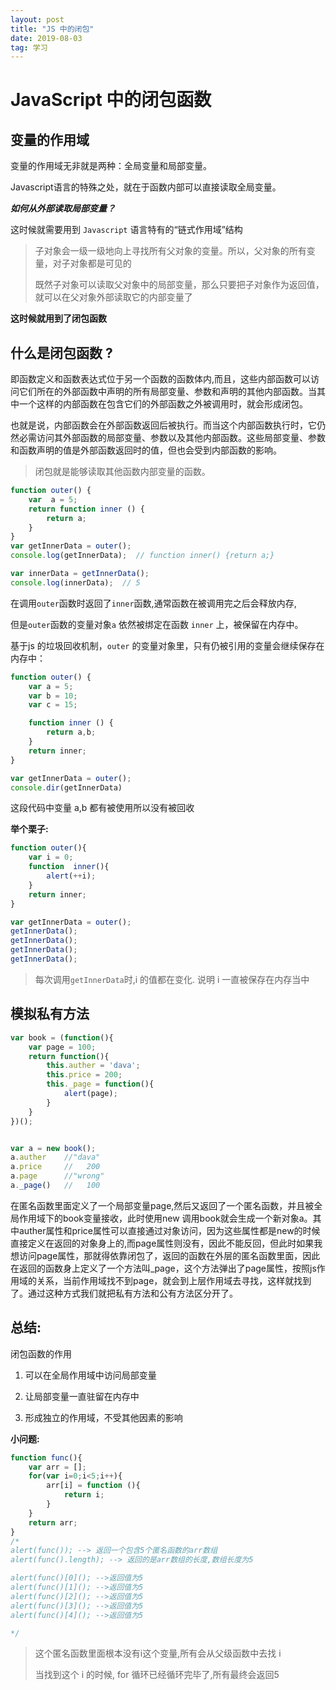 ```yaml
---
layout: post
title: "JS 中的闭包"
date: 2019-08-03
tag: 学习
---
```




# JavaScript 中的闭包函数



## 变量的作用域

变量的作用域无非就是两种：全局变量和局部变量。

Javascript语言的特殊之处，就在于函数内部可以直接读取全局变量。



***如何从外部读取局部变量？***

这时候就需要用到 `Javascript` 语言特有的“链式作用域”结构

> 子对象会一级一级地向上寻找所有父对象的变量。所以，父对象的所有变量，对子对象都是可见的
>
> 既然子对象可以读取父对象中的局部变量，那么只要把子对象作为返回值，就可以在父对象外部读取它的内部变量了

**这时候就用到了闭包函数**



## 什么是闭包函数 ?

即函数定义和函数表达式位于另一个函数的函数体内,而且，这些内部函数可以访问它们所在的外部函数中声明的所有局部变量、参数和声明的其他内部函数。当其中一个这样的内部函数在包含它们的外部函数之外被调用时，就会形成闭包。

也就是说，内部函数会在外部函数返回后被执行。而当这个内部函数执行时，它仍然必需访问其外部函数的局部变量、参数以及其他内部函数。这些局部变量、参数和函数声明的值是外部函数返回时的值，但也会受到内部函数的影响。

> 闭包就是能够读取其他函数内部变量的函数。



```javascript
function outer() {
    var  a = 5;
    return function inner () {
        return a;
    }
}
var getInnerData = outer();
console.log(getInnerData);  // function inner() {return a;}

var innerData = getInnerData(); 
console.log(innerData);  // 5
```

在调用`outer`函数时返回了`inner`函数,通常函数在被调用完之后会释放内存,

但是`outer`函数的变量对象`a` 依然被绑定在函数 `inner` 上，被保留在内存中。

基于js 的垃圾回收机制，`outer` 的变量对象里，只有仍被引用的变量会继续保存在内存中：

```javascript
function outer() {
    var a = 5;
    var b = 10;
    var c = 15;

    function inner () {
        return a,b;
    }
    return inner;
}

var getInnerData = outer();
console.dir(getInnerData)
```

这段代码中变量 a,b 都有被使用所以没有被回收



**举个栗子:**

```javascript
function outer(){
	var i = 0;
    function  inner(){
        alert(++i);
    }
    return inner;
}

var getInnerData = outer();
getInnerData();
getInnerData();
getInnerData();
getInnerData();
```

> 每次调用`getInnerData`时,i 的值都在变化. 说明 i 一直被保存在内存当中



## 模拟私有方法

```javascript
var book = (function(){
    var page = 100;
    return function(){
        this.auther = 'dava';
        this.price = 200;
        this._page = function(){
        	alert(page);
        }
    }
})();


var a = new book();
a.auther	//"dava"
a.price		//   200
a.page		//"wrong"
a._page()	//   100
```

在匿名函数里面定义了一个局部变量page,然后又返回了一个匿名函数，并且被全局作用域下的book变量接收，此时使用new 调用book就会生成一个新对象a。其中auther属性和price属性可以直接通过对象访问，因为这些属性都是new的时候直接定义在返回的对象身上的,而page属性则没有，因此不能反回，但此时如果我想访问page属性，那就得依靠闭包了，返回的函数在外层的匿名函数里面，因此在返回的函数身上定义了一个方法叫_page，这个方法弹出了page属性，按照js作用域的关系，当前作用域找不到page，就会到上层作用域去寻找，这样就找到了。通过这种方式我们就把私有方法和公有方法区分开了。



## 总结:

闭包函数的作用

1. 可以在全局作用域中访问局部变量

2. 让局部变量一直驻留在内存中

3. 形成独立的作用域，不受其他因素的影响

    

**小问题:**

```javascript
function func(){
    var arr = [];
    for(var i=0;i<5;i++){
        arr[i] = function (){
            return i;
        }
    }
    return arr;
}
/*
alert(func()); --> 返回一个包含5个匿名函数的arr数组
alert(func().length); --> 返回的是arr数组的长度,数组长度为5

alert(func()[0](); -->返回值为5
alert(func()[1](); -->返回值为5
alert(func()[2](); -->返回值为5
alert(func()[3](); -->返回值为5
alert(func()[4](); -->返回值为5

*/
```

> 这个匿名函数里面根本没有i这个变量,所有会从父级函数中去找 i
>
> 当找到这个 i 的时候, for 循环已经循环完毕了,所有最终会返回5